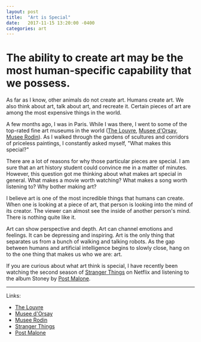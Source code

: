 ```yaml
---
layout: post
title:  "Art is Special"
date:   2017-11-15 13:20:00 -0400
categories: art
---
```

# The ability to create art may be the most human-specific capability that we possess.

As far as I know, other animals do not create art. Humans create art. We also think about art, talk about art, and recreate it. Certain pieces of art are among the most expensive things in the world.

A few months ago, I was in Paris. While I was there, I went to some of the top-rated fine art museums in the world ([The Louvre](http://www.louvre.fr/en), [Musee d'Orsay](http://www.musee-orsay.fr/en/home.html), [Musee Rodin](http://www.musee-rodin.fr/)). As I walked through the gardens of scultures and corridors of priceless paintings, I constantly asked myself, "What makes this special?"

There are a lot of reasons for why those particular pieces are special. I am sure that an art history student could convince me in a matter of minutes. However, this question got me thinking about what makes art special in general. What makes a movie worth watching? What makes a song worth listening to? Why bother making art?

I believe art is one of the most incredible things that humans can create. When one is looking at a piece of art, that person is looking into the mind of its creator. The viewer can almost see the inside of another person's mind. There is nothing quite like it.

Art can show perspective and depth. Art can channel emotions and feelings. It can be depressing and inspiring. Art is the only thing that separates us from a bunch of walking and talking robots. As the gap between humans and artificial intelligence begins to slowly close, hang on to the one thing that makes us who we are: art.

If you are curious about what art think is special, I have recently been watching the second season of [Stranger Things](http://www.imdb.com/title/tt4574334/) on Netflix and listening to the album Stoney by [Post Malone](https://www.youtube.com/user/postmalone).

---

Links:

* [The Louvre](http://www.louvre.fr/en)
* [Musee d'Orsay](http://www.musee-orsay.fr/en/home.html)
* [Musee Rodin](http://www.musee-rodin.fr/)
* [Stranger Things](http://www.imdb.com/title/tt4574334/)
* [Post Malone](https://www.youtube.com/user/postmalone)